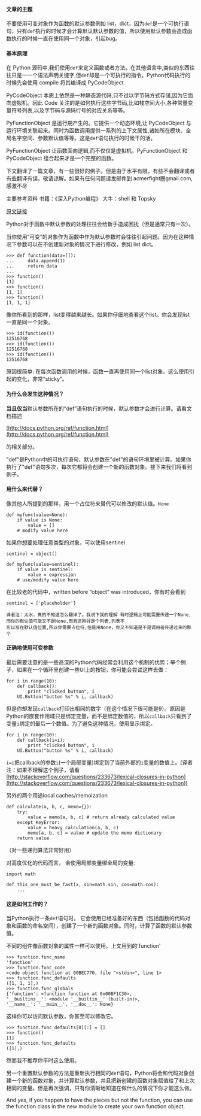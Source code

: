 #### 文章的主题
不要使用可变对象作为函数的默认参数例如 list，dict，因为`def`是一个可执行语句，只有`def`执行的时候才会计算默认默认参数的值，所以使用默认参数会造成函数执行的时候一直在使用同一个对象，引起bug。

#### 基本原理
在 Python 源码中,我们使用`def`来定义函数或者方法。在其他语言中,类似的东西往往只是一一个语法声明关键字,但`def`却是一个可执行的指令。Python代码执行的时候先会使用 compile 将其编译成 PyCodeObject.

PyCodeObject 本质上依然是一种静态源代码,只不过以字节码方式存储,因为它面向虚拟机。因此 Code 关注的是如何执行这些字节码,比如栈空间大小,各种常量变量符号列表,以及字节码与源码行号的对应关系等等。

PyFunctionObject 是运行期产生的。它提供一个动态环境,让 PyCodeObject 与运行环境关联起来。同时为函数调用提供一系列的上下文属性,诸如所在模块、全局名字空间、参数默认值等等。这是`def`语句执行的时候干的活。

PyFunctionObject 让函数面向逻辑,而不仅仅是虚拟机。PyFunctionObject 和 PyCodeObject 组合起来才是一个完整的函数。

下文翻译了一篇文章，有一些很好的例子。但是由于水平有限，有些不会翻译或者有些翻译有误，敬请谅解。如果有任何问题请发邮件到 acmerfight圈gmail.com,感激不尽

主要参考资料 书籍：《深入Python编程》 大牛：shell 和 Topsky

[原文链接](http://effbot.org/zone/default-values.htm)

Python对于函数中默认参数的处理往往会给新手造成困扰（但是通常只有一次）。

当你使用“可变”的对象作为函数中作为默认参数时会往往引起问题。因为在这种情况下参数可以在不创建新对象的情况下进行修改，例如 list dict。

    >>> def function(data=[]):
    ...     data.append(1)
    ...     return data
    ...
    >>> function()
    [1]
    >>> function()
    [1, 1]
    >>> function()
    [1, 1, 1]

像你所看到的那样，list变得越来越长。如果你仔细地查看这个list。你会发现list一直是同一个对象。

    >>> id(function())
    12516768
    >>> id(function())
    12516768
    >>> id(function())
    12516768

原因很简单: 在每次函数调用的时候，函数一直再使用同一个list对象。这么使用引起的变化，非常“sticky”。

#### 为什么会发生这种情况？
**当且仅当**默认参数所在的“def”语句执行的时候，默认参数才会进行计算。请看文档描述

[http://docs.python.org/ref/function.html](http://docs.python.org/ref/function.html)

的相关部分。

"def"是Python中的可执行语句，默认参数在"def"的语句环境里被计算。如果你执行了"def"语句多次，每次它都将会创建一个新的函数对象。接下来我们将看到例子。
#### 用什么来代替？
像其他人所提到的那样，用一个占位符来替代可以修改的默认值。`None` 

    def myfunc(value=None):
        if value is None:
            value = []
        # modify value here

如果你想要处理任意类型的对象，可以使用sentinel

    sentinel = object()

    def myfunc(value=sentinel):
        if value is sentinel:
            value = expression
        # use/modify value here

在比较老的代码中，written before “object” was introduced，你有时会看到

    sentinel = ['placeholder']

    译者注：太水，真的不知道怎么翻译了。我说下我的理解 有时逻辑上可能需要传递一个None,而你的默认值可能又不是None,而且还刚好是个列表,列表不
    可以写在默认值位置,所以你需要占位符,但是用None，你又不知道是不是调用者传递过来的那个
#### 正确地使用可变参数
最后需要注意的是一些高深的Python代码经常会利用这个机制的优势；举个例子，如果在一个循环里创建一些UI上的按钮，你可能会尝试这样去做：

    for i in range(10):
        def callback():
            print "clicked button", i
        UI.Button("button %s" % i, callback)

但是你却发现`callback`打印出相同的数字（在这个情况下很可能是9）。原因是Python的嵌套作用域只是绑定变量，而不是绑定数值的，所以`callback`只看到了变量`i`绑定的最后一个数值。为了避免这种情况，使用显示绑定。

    for i in range(10):
        def callback(i=i):
            print "clicked button", i
        UI.Button("button %s" % i, callback)

`i=i`把callback的参数`i`(一个局部变量)绑定到了当前外部的`i`变量的数值上。(译者注：如果不理解这个例子，请看[http://stackoverflow.com/questions/233673/lexical-closures-in-python](http://stackoverflow.com/questions/233673/lexical-closures-in-python))

另外的两个用途local caches/memoization
        
    def calculate(a, b, c, memo={}):
        try:
            value = memo[a, b, c] # return already calculated value
        except KeyError:
            value = heavy_calculation(a, b, c)
            memo[a, b, c] = value # update the memo dictionary
        return value

（对一些递归算法非常好用）

对高度优化的代码而言， 会使用局部变量绑全局的变量:

    import math

    def this_one_must_be_fast(x, sin=math.sin, cos=math.cos):
        ...

#### 这是如何工作的？
当Python执行一条`def`语句时， 它会使用已经准备好的东西（包括函数的代码对象和函数的命名空间），创建了一个新的函数对象。同时，计算了函数的默认参数值。

不同的组件像函数对象的属性一样可以使用。上文用到的'function'

    >>> function.func_name
    'function'
    >>> function.func_code
    <code object function at 00BEC770, file "<stdin>", line 1>
    >>> function.func_defaults
    ([1, 1, 1],)
    >>> function.func_globals
    {'function': <function function at 0x00BF1C30>,
    '__builtins__': <module '__builtin__' (built-in)>,
    '__name__': '__main__', '__doc__': None}

这样你可以访问默认参数，你甚至可以修改它。

    >>> function.func_defaults[0][:] = []
    >>> function()
    [1]
    >>> function.func_defaults
    ([1],)

然而我不推荐你平时这么使用。

另一个重置默认参数的方法是重新执行相同的`def`语句，Python将会和代码对象创建一个新的函数对象，并计算默认参数，并且把新创建的函数对象赋值给了和上次相同的变量。但是再次强调，只有你清晰地知道在做什么的情况下你才能这么做。

And yes, if you happen to have the pieces but not the function, you can use the function class in the new module to create your own function object.
